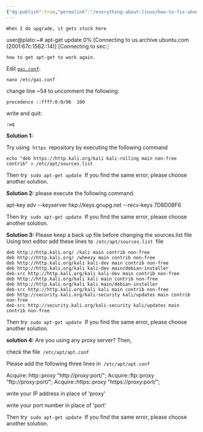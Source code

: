 ```yaml
---
{"dg-publish":true,"permalink":"/everything-about-linux/how-to-fix-ubuntu-apt-get-stuck-at-0/","dgPassFrontmatter":true,"noteIcon":""}
---
```


	When I do upgrade, it gets stuck here
user@plato:~# apt-get update 0% [Connecting to us.archive.ubuntu.com (2001:67c:1562::14)] [Connecting to sec░

	how to get apt-get to work again.

Edit [`gai.conf`](http://manpages.ubuntu.com/gai.conf.5):

```
nano /etc/gai.conf
```

change line ~54 to uncomment the following:

```
precedence ::ffff:0:0/96  100
```

write and quit:

```
:wq
```

**Solution 1:**

Try using  `https`  repository by executing the following command
```
echo "deb https://http.kali.org/kali kali-rolling main non-free contrib" > /etc/apt/sources.list
```
Then try  `sudo apt-get update`  If you find the same error, please choose another solution.

**Solution 2:** please execute the following command.

apt-key adv --keyserver hkp://keys.gnupg.net --recv-keys 7D8D0BF6

Then try  `sudo apt-get update`  If you find the same error, please choose another solution.

**Solution 3:** Please keep a back up file before changing the sources.list file Using text editor add these lines to  `/etc/apt/sources.list`  file

```
deb http://http.kali.org/ /kali main contrib non-free
deb http://http.kali.org/ /wheezy main contrib non-free
deb http://http.kali.org/kali kali-dev main contrib non-free
deb http://http.kali.org/kali kali-dev main/debian-installer
deb-src http://http.kali.org/kali kali-dev main contrib non-free
deb http://http.kali.org/kali kali main contrib non-free
deb http://http.kali.org/kali kali main/debian-installer
deb-src http://http.kali.org/kali kali main contrib non-free
deb http://security.kali.org/kali-security kali/updates main contrib non-free
deb-src http://security.kali.org/kali-security kali/updates main contrib non-free 
```
Then try  `sudo apt-get update`  If you find the same error, please choose another solution.

**solution 4:** Are you using any proxy server? Then,

check the file  `/etc/apt/apt.conf`

Please add the following three lines in  `/etc/apt/apt.conf`

Acquire::http::proxy "http://proxy:port/"; 
Acquire::ftp::proxy "ftp://proxy:port/"; 
Acquire::https::proxy "https://proxy:port/";

write your IP address in place of 'proxy'

write your port number in place of 'port'

Then try  `sudo apt-get update`  If you find the same error, please choose another solution.